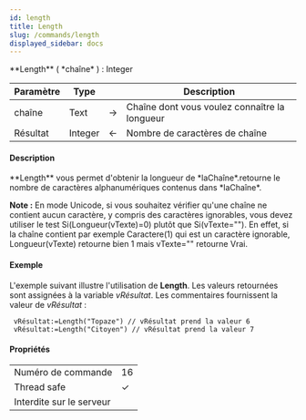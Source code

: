 ```yaml
---
id: length
title: Length
slug: /commands/length
displayed_sidebar: docs
---
```


<!--REF #_command_.Length.Syntax-->**Length** ( *chaîne* ) : Integer<!-- END REF-->
<!--REF #_command_.Length.Params-->
| Paramètre | Type |  | Description |
| --- | --- | --- | --- |
| chaîne | Text | &#8594;  | Chaîne dont vous voulez connaître la longueur |
| Résultat | Integer | &#8592; | Nombre de caractères de chaîne |

<!-- END REF-->

#### Description 

<!--REF #_command_.Length.Summary-->**Length** vous permet d'obtenir la longueur de *laChaîne*.<!-- END REF-->retourne le nombre de caractères alphanumériques contenus dans *laChaîne*.

**Note :** En mode Unicode, si vous souhaitez vérifier qu'une chaîne ne contient aucun caractère, y compris des caractères ignorables, vous devez utiliser le test Si(Longueur(vTexte)=0) plutôt que Si(vTexte=""). En effet, si la chaîne contient par exemple Caractere(1) qui est un caractère ignorable, Longueur(vTexte) retourne bien 1 mais vTexte="" retourne Vrai.

#### Exemple 

L'exemple suivant illustre l'utilisation de **Length**. Les valeurs retournées sont assignées à la variable *vRésultat*. Les commentaires fournissent la valeur de *vRésultat* :

```4d
 vRésultat:=Length("Topaze") // vRésultat prend la valeur 6
 vRésultat:=Length("Citoyen") // vRésultat prend la valeur 7
```


#### Propriétés
|  |  |
| --- | --- |
| Numéro de commande | 16 |
| Thread safe | &check; |
| Interdite sur le serveur ||


